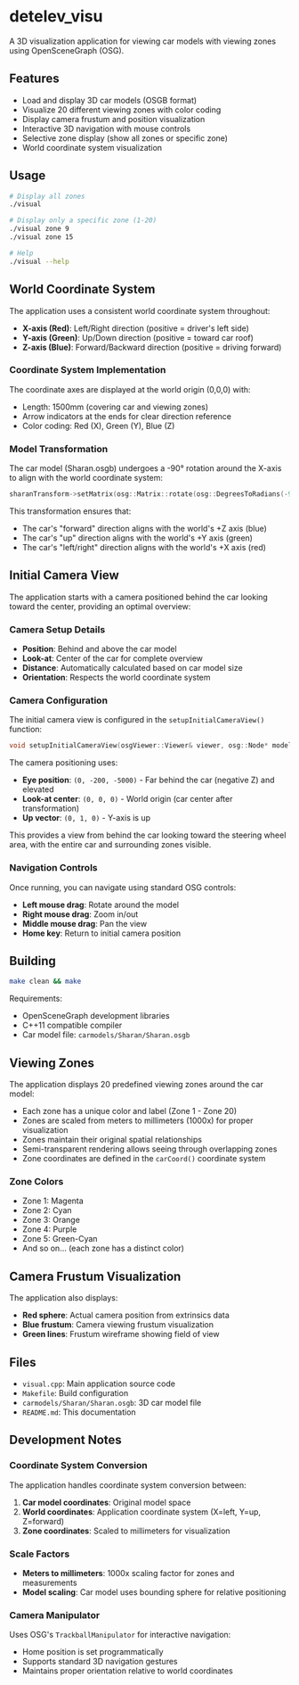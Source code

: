 # detelev_visu

A 3D visualization application for viewing car models with viewing zones using OpenSceneGraph (OSG).

## Features

- Load and display 3D car models (OSGB format)
- Visualize 20 different viewing zones with color coding
- Display camera frustum and position visualization
- Interactive 3D navigation with mouse controls
- Selective zone display (show all zones or specific zone)
- World coordinate system visualization

## Usage

```bash
# Display all zones
./visual

# Display only a specific zone (1-20)
./visual zone 9
./visual zone 15

# Help
./visual --help
```

## World Coordinate System

The application uses a consistent world coordinate system throughout:

- **X-axis (Red)**: Left/Right direction (positive = driver's left side)
- **Y-axis (Green)**: Up/Down direction (positive = toward car roof)
- **Z-axis (Blue)**: Forward/Backward direction (positive = driving forward)

### Coordinate System Implementation

The coordinate axes are displayed at the world origin (0,0,0) with:
- Length: 1500mm (covering car and viewing zones)
- Arrow indicators at the ends for clear direction reference
- Color coding: Red (X), Green (Y), Blue (Z)

### Model Transformation

The car model (Sharan.osgb) undergoes a -90° rotation around the X-axis to align with the world coordinate system:
```cpp
sharanTransform->setMatrix(osg::Matrix::rotate(osg::DegreesToRadians(-90.0), osg::X_AXIS));
```

This transformation ensures that:
- The car's "forward" direction aligns with the world's +Z axis (blue)
- The car's "up" direction aligns with the world's +Y axis (green)
- The car's "left/right" direction aligns with the world's +X axis (red)

## Initial Camera View

The application starts with a camera positioned behind the car looking toward the center, providing an optimal overview:

### Camera Setup Details

- **Position**: Behind and above the car model
- **Look-at**: Center of the car for complete overview
- **Distance**: Automatically calculated based on car model size
- **Orientation**: Respects the world coordinate system

### Camera Configuration

The initial camera view is configured in the `setupInitialCameraView()` function:

```cpp
void setupInitialCameraView(osgViewer::Viewer& viewer, osg::Node* modelNode)
```

The camera positioning uses:
- **Eye position**: `(0, -200, -5000)` - Far behind the car (negative Z) and elevated
- **Look-at center**: `(0, 0, 0)` - World origin (car center after transformation)
- **Up vector**: `(0, 1, 0)` - Y-axis is up

This provides a view from behind the car looking toward the steering wheel area, with the entire car and surrounding zones visible.

### Navigation Controls

Once running, you can navigate using standard OSG controls:
- **Left mouse drag**: Rotate around the model
- **Right mouse drag**: Zoom in/out
- **Middle mouse drag**: Pan the view
- **Home key**: Return to initial camera position

## Building

```bash
make clean && make
```

Requirements:
- OpenSceneGraph development libraries
- C++11 compatible compiler
- Car model file: `carmodels/Sharan/Sharan.osgb`

## Viewing Zones

The application displays 20 predefined viewing zones around the car model:
- Each zone has a unique color and label (Zone 1 - Zone 20)
- Zones are scaled from meters to millimeters (1000x) for proper visualization
- Zones maintain their original spatial relationships
- Semi-transparent rendering allows seeing through overlapping zones
- Zone coordinates are defined in the `carCoord()` coordinate system

### Zone Colors
- Zone 1: Magenta
- Zone 2: Cyan
- Zone 3: Orange
- Zone 4: Purple
- Zone 5: Green-Cyan
- And so on... (each zone has a distinct color)

## Camera Frustum Visualization

The application also displays:
- **Red sphere**: Actual camera position from extrinsics data
- **Blue frustum**: Camera viewing frustum visualization
- **Green lines**: Frustum wireframe showing field of view

## Files

- `visual.cpp`: Main application source code
- `Makefile`: Build configuration
- `carmodels/Sharan/Sharan.osgb`: 3D car model file
- `README.md`: This documentation

## Development Notes

### Coordinate System Conversion
The application handles coordinate system conversion between:
1. **Car model coordinates**: Original model space
2. **World coordinates**: Application coordinate system (X=left, Y=up, Z=forward)
3. **Zone coordinates**: Scaled to millimeters for visualization

### Scale Factors
- **Meters to millimeters**: 1000x scaling factor for zones and measurements
- **Model scaling**: Car model uses bounding sphere for relative positioning

### Camera Manipulator
Uses OSG's `TrackballManipulator` for interactive navigation:
- Home position is set programmatically
- Supports standard 3D navigation gestures
- Maintains proper orientation relative to world coordinates